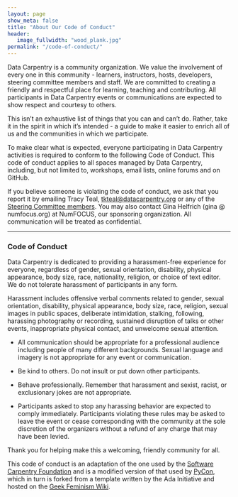 ```yaml
---
layout: page
show_meta: false
title: "About Our Code of Conduct"
header:
   image_fullwidth: "wood_plank.jpg"
permalink: "/code-of-conduct/"
---
```


Data Carpentry is a community organization. We value the involvement of every one
in this community - learners, instructors, hosts, developers, steering committee
members and staff. We are committed to creating a friendly and respectful place for learning, 
teaching and contributing. All participants in Data Carpentry events or communications
are expected to show respect and courtesy to others. 

This isn’t an exhaustive list of things that you can and can’t do. Rather, take it in the spirit 
in which it’s intended - a guide to make it easier to enrich all of us and the 
communities in which we participate.

To make clear what is expected, everyone participating in Data Carpentry activities is
required to conform to the following Code of Conduct. This code of conduct applies to 
all spaces managed by Data Carpentry, including, but not
limited to, workshops, email lists, online forums and on GitHub. 

If you believe someone is violating the code of conduct, we ask that you report it by 
emailing Tracy Teal, [tkteal@datacarpentry.org](mailto:tkteal@datacarpentry.org) or
any of the [Steering Committee members](/people/). You may also contact Gina Helfrich 
(gina @ numfocus.org) at NumFOCUS, our sponsoring organization. All communication will 
be treated as confidential. 

<hr>

### Code of Conduct

Data Carpentry is dedicated to providing a harassment-free experience for everyone, 
regardless of gender, sexual orientation, disability, physical appearance, body size, race, 
nationality, religion, or choice of text editor. We do not tolerate harassment of 
participants in any form.

Harassment includes offensive verbal comments related to gender, sexual orientation, 
disability, physical appearance, body size, race, religion, sexual images in public spaces, 
deliberate intimidation, stalking, following, harassing photography or recording, sustained 
disruption of talks or other events, inappropriate physical contact, and unwelcome sexual 
attention.

- All communication should be appropriate for a professional audience including people of many 
different backgrounds. Sexual language and imagery is not appropriate for any event or
communication.

- Be kind to others. Do not insult or put down other participants.

- Behave professionally. Remember that harassment and sexist, racist, or exclusionary jokes 
are not appropriate.

- Participants asked to stop any harassing behavior are expected to comply immediately. 
Participants violating these rules may be asked to leave the event or cease corresponding 
with the community at the sole discretion of 
the organizers without a refund of any charge that may have been levied.

Thank you for helping make this a welcoming, friendly community for all.

This code of conduct is an adaptation of the one used by the [Software Carpentry Foundation](http://www.software-carpentry.org) and is a modified version of that used by [PyCon](https://us.pycon.org/2015/about/code-of-conduct/), which in turn is forked from a template written by the Ada Initiative and hosted on the [Geek Feminism Wiki](http://geekfeminism.wikia.com/wiki/Conference_anti-harassment/Policy).

